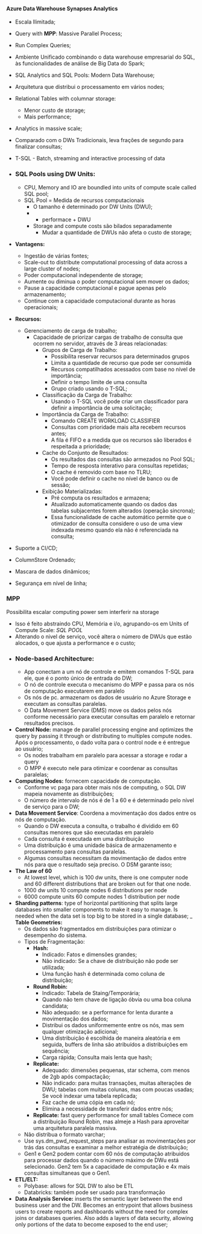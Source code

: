 #### Azure Data Warehouse Synapses Analytics
- Escala Ilimitada;
- Query with __MPP__: Massive Parallel Process;
- Run Complex Queries;
- Ambiente Unificado combinando o data warehouse empresarial do SQL, às funcionalidades de análise de Big Data do Spark;
- SQL Analytics and SQL Pools: Modern Data Warehouse;
- Arquitetura que distribui o processamento em vários nodes;
- Relational Tables with columnar storage:
  - Menor custo de storage;
  - Mais performance;
- Analytics in massive scale;
- Comparado com o DWs Tradicionais, leva frações de segundo para finalizar consultas;
- T-SQL - Batch, streaming and interactive processing of data
- ### __SQL Pools using DW Units:__
  - CPU, Memory and IO are boundled into units of compute scale called SQL pool;
  - SQL Pool = Medida de recursos computacionais
    - O tamanho é determinado por DW Units (DWU);
    - + performace + DWU
    - Storage and compute costs são bilados separadamente
      - Mudar a quantidade de DWUs não afeta o custo de storage;
- __Vantagens:__
  - Ingestão de várias fontes;
  - Scale-out to distribute computational processing of data across a large cluster of nodes;
  - Poder computacional independente de storage;
  - Aumente ou diminua o poder computacional sem mover os dados;
  - Pause a capacidade computacional e pague apenas pelo armazenamento;
  - Continue com a capacidade computacional durante as horas operacionais;
  
- __Recursos:__
  - Gerenciamento de carga de trabalho;
    - Capacidade de priorizar cargas de trabalho de consulta que ocorrem no servidor, através de 3 áreas relacionadas:
      - Grupos de Carga de Trabalho:
        - Possibilita reservar recursos para determinados grupos
        - Limita a quantidade de recurso que pode ser consumida
        - Recursos compatilhados acessados com base no nível de importância;
        - Definir o tempo limite de uma consulta
        - Grupo criado usando o T-SQL;
      - Classificação da Carga de Trabalho:
        - Usando o T-SQL você pode criar um classificador para definir a importância de uma solicitação;
      - Importância da Carga de Trabalho:
        - Comando CREATE WORKLOAD CLASSIFIER
        - Consultas com prioridade mais alta recebem recursos antes;
        - A fila é FIFO e a medida que os recursos são liberados é respeitada a prioridade;
      - Cache do Conjunto de Resultados:
        - Os resultados das consultas são armezados no Pool SQL;
        - Tempo de resposta interativo para consultas repetidas;
        - O cache é removido com base no TLRU;
        - Você pode definir o cache no nível de banco ou de sessão;
      - Exibição Materializadas:
        - Pré computa os resultados e armazena;
        - Atualizado automaticamente quando os dados das tabelas subjacentes forem alterados (operação sincrona);
        - Essa funcionalidade de cache automático permite que o otimizador de consulta considere o uso de uma view indexada mesmo quando ela não é referenciada na consulta;
- Suporte a CI/CD;
- ColumnStore Ordenado;
- Mascara de dados dinâmicos;
- Segurança em nível de linha;
### __MPP__
  Possibilita escalar computing power sem interferir na storage
  - Isso é feito abstraindo CPU, Memória e i/o, agrupando-os em Units of Compute Scale: *SQL POOL*
  - Alterando o nivel de serviço, você altera o número de DWUs que estão alocados, o que ajusta a performance e o custo;
  - ### Node-based Architecture:
    - App conectam a um nó de controle e emitem comandos T-SQL para ele, que é o ponto único de entrada do DW;
    - O nó de controle executa o mecanismo do MPP e passa para os nós de computação executarem em paralelo
    - Os nós de pc. armazenam os dados de usuário no Azure Storage e executam as consultas paralelas.
    - O Data Movement Service (DMS) move os dados pelos nós conforme necessário para executar consultas em paralelo e retornar resultados precisos.
  - __Control Node:__ manage de parallel processing engine and optimizes the query by passing it through or distributing to multiples compute nodes. Após o processamento, o dado volta para o control node e é entregue ao usuário;
    - Os nodes trabalham em paralelo para acessar a storage e rodar a query
    - O MPP é executo nele para otimizar e coordenar as consultas paralelas;
  - __Computing Nodes:__  fornecem capacidade de computação.
    - Conforme vc paga para obter mais nós de computing, o SQL DW mapeia novamente as distribuições;
    - O número de intervalo de nós é de 1 a 60 e é determinado pelo nível de serviço para o DW;
  - __Data Movement Service__: Coordena a movimentação dos dados entre os nós de computação. 
    - Quando o DW executa a consulta, o trabalho é dividido em 60 consultas menores que são executadas em paralelo
    - Cada consulta é executada em uma distribuição
    - Uma distribuição é uma unidade básica de armazenamento e processamento para consultas paralelas.
    - Algumas consultas necessitam da movimentação de dados entre nós para que o resultado seja preciso. O DSM garante isso;
- __The Law of 60__
  - At lowest level, which is 100 dw units, there is one computer node and 60 different distributions that are broken out for that one node.
  - 1000 dw units 10 compute nodes 6 distributions per node 
  - 6000 compute units 60 compute nodes 1 distribution per node
- __Sharding patterns__: type of horizontal partitioning that splits large databases into smaller components to make it easy to manage. Is needed when the data set is top big to be stored in a single database;
_ __Table Geometries:__
  - Os dados são fragmentados em distribuições para otimizar o desempenho do sistema.
  - Tipos de Fragmentação:
    - __Hash:__
      - Indicado: Fatos e dimensões grandes;
      - Não indicado: Se a chave de distribuição não pode ser utilizada;
      - Uma função hash é determinada como coluna de distribuição;
    - __Round Robin:__ 
      - Indicado: Tabela de Staing/Temporária;
      - Quando não tem chave de ligação óbvia ou uma boa coluna candidata;
      - Não adequado: se a performance for lenta durante a movimentação dos dados;
      - Distribui os dados uniformemente entre os nós, mas sem qualquer otimização adicional;
      - Uma distribuição é escolhida de maneira aleatória e em seguida, buffers de linha são atribuídos a distribuições em sequência;
      - Carga rápida; Consulta mais lenta que hash;
    - __Replicate:__
      - Adequado: dimensões pequenas, star schema, com menos de 2gb após compactação;
      - Não indicado: para muitas transações, muitas alterações de DWU; tabelas com muitas colunas, mas com poucas usadas; Se você indexar uma tabela replicada;
      - Faz cache de uma cópia em cada nó;
      - Elimina a necessidade de transferir dados entre nós;    
    - __Replicate:__ fast query performance for small tables
  Comece com a distribuição Round Robin, mas almeje a Hash para aproveitar uma arquitetura paralela massiva.
  - Não distribua o formato varchar;
  - Use sys.dm_pwd_request_steps para analisar as movimentações por trás das consultas e examinar a melhor estratégia de distribuição;
  - Gen1 e Gen2 podem contar com 60 nós de computação atribuidos para processar dados quando o número máximo de DWu está selecionado. Gen2 tem 5x a capacidade de computação e 4x mais consultas simultaneas que o Gen1.
- __ETL/ELT:__
  - Polybase: allows for SQL DW to also be ETL
  - Databricks: também pode ser usado para transformação
- __Data Analysis Service:__ inserts the semantic layer between the end business user and the DW. Becomes an entrypoint that allows business users to create reports and dashboards without the need for complex joins or databases queries. Also adds a layers of data security, allowing only portions of the data to become exposed to the end user;
